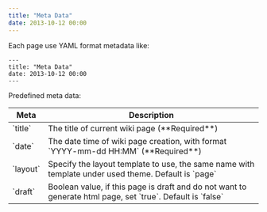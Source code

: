 ```yaml
---
title: "Meta Data"
date: 2013-10-12 00:00
---
```


Each page use YAML format metadata like:

	---
	title: "Meta Data"
	date: 2013-10-12 00:00
	---

Predefined meta data:

<table class="table table-bordered table-hover" markdown="1">
  <thead>
    <tr>
      <th>Meta</th>
      <th>Description</th>
    </tr>
  </thead>
  <tbody>
    <tr>
      <td>`title`</td>
      <td>The title of current wiki page (**Required**)</td>
    </tr>
    <tr>
      <td>`date`</td>
      <td>The date time of wiki page creation, with format `YYYY-mm-dd HH:MM` (**Required**)</td>
    </tr>
    <tr>
      <td>`layout`</td>
      <td>Specify the layout template to use, the same name with template under used theme. Default is `page`</td>
    </tr>
    <tr>
      <td>`draft`</td>
      <td>Boolean value, if this page is draft and do not want to generate html page, set `true`. Default is `false`</td>
    </tr>
  </tbody>
</table>
